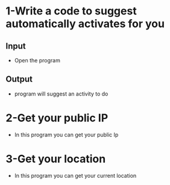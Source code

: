 # 1-Write a code to suggest automatically activates for you 

## Input 
   - Open the program
## Output
  - program will suggest an activity to do
# 2-Get your public IP
  - In this program you can get your public Ip

# 3-Get your location 
- In this program you can get your current location

